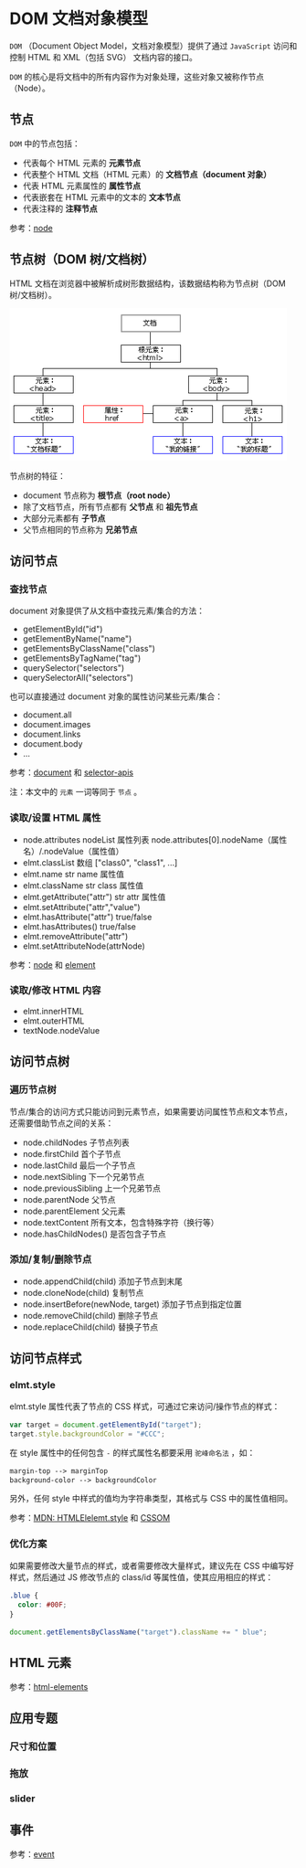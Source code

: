 DOM 文档对象模型
====

`DOM` （Document Object Model，文档对象模型）提供了通过 `JavaScript` 访问和控制 HTML 和 XML（包括 SVG） 文档内容的接口。

`DOM` 的核心是将文档中的所有内容作为对象处理，这些对象又被称作节点（Node）。

节点
----

`DOM` 中的节点包括：

+ 代表每个 HTML 元素的 __元素节点__
+ 代表整个 HTML 文档（HTML 元素）的 __文档节点（document 对象）__
+ 代表 HTML 元素属性的 __属性节点__
+ 代表嵌套在 HTML 元素中的文本的 __文本节点__
+ 代表注释的 __注释节点__

参考：[node](./node.md)

节点树（DOM 树/文档树）
----

HTML 文档在浏览器中被解析成树形数据结构，该数据结构称为节点树（DOM 树/文档树）。

![dom-tree](./images/dom-tree.png)

节点树的特征：

+ document 节点称为 __根节点（root node）__
+ 除了文档节点，所有节点都有 __父节点__ 和 __祖先节点__
+ 大部分元素都有 __子节点__
+ 父节点相同的节点称为 __兄弟节点__

访问节点
----

### 查找节点

document 对象提供了从文档中查找元素/集合的方法：

+ getElementById("id")
+ getElementByName("name")
+ getElementsByClassName("class")
+ getElementsByTagName("tag")
+ querySelector("selectors")
+ querySelectorAll("selectors")

也可以直接通过 document 对象的属性访问某些元素/集合：

+ document.all
+ document.images
+ document.links
+ document.body
+ ...

参考：[document](./document.md) 和 [selector-apis](./selector-apis.md)

注：本文中的 `元素` 一词等同于 `节点` 。

### 读取/设置 HTML 属性

+ node.attributes nodeList 属性列表 node.attributes[0].nodeName（属性名）/.nodeValue（属性值）
+ elmt.classList 数组 ["class0", "class1", ...]
+ elmt.name str name 属性值
+ elmt.className str class 属性值
+ elmt.getAttribute("attr")  str attr 属性值
+ elmt.setAttribute("attr","value")
+ elmt.hasAttribute("attr") true/false
+ elmt.hasAttributes()  true/false
+ elmt.removeAttribute("attr")
+ elmt.setAttributeNode(attrNode)

参考：[node](./node.md) 和 [element](./element.md)

### 读取/修改 HTML 内容

+ elmt.innerHTML
+ elmt.outerHTML
+ textNode.nodeValue

访问节点树
----

### 遍历节点树

节点/集合的访问方式只能访问到元素节点，如果需要访问属性节点和文本节点，还需要借助节点之间的关系：

+ node.childNodes 子节点列表
+ node.firstChild 首个子节点
+ node.lastChild 最后一个子节点
+ node.nextSibling 下一个兄弟节点
+ node.previousSibling  上一个兄弟节点
+ node.parentNode 父节点
+ node.parentElement 父元素
+ node.textContent 所有文本，包含特殊字符（换行等）
+ node.hasChildNodes() 是否包含子节点

### 添加/复制/删除节点

+ node.appendChild(child) 添加子节点到末尾
+ node.cloneNode(child) 复制节点
+ node.insertBefore(newNode, target) 添加子节点到指定位置
+ node.removeChild(child) 删除子节点
+ node.replaceChild(child) 替换子节点

访问节点样式
----

### elmt.style

elmt.style 属性代表了节点的 CSS 样式，可通过它来访问/操作节点的样式：

```js
var target = document.getElementById("target");
target.style.backgroundColor = "#CCC";
```

在 style 属性中的任何包含 `-` 的样式属性名都要采用 `驼峰命名法` ，如：

```
margin-top --> marginTop
background-color --> backgroundColor
```

另外，任何 style 中样式的值均为字符串类型，其格式与 CSS 中的属性值相同。

参考：[MDN: HTMLElelemt.style](https://developer.mozilla.org/en-US/docs/Web/API/HTMLElement/style) 和 [CSSOM](../cssom/readme.md)

### 优化方案

如果需要修改大量节点的样式，或者需要修改大量样式，建议先在 CSS 中编写好样式，然后通过 JS 修改节点的 class/id 等属性值，使其应用相应的样式：

```css
.blue {
  color: #00F;
}
```

```js
document.getElementsByClassName("target").className += " blue";
```

HTML 元素
----

参考：[html-elements](./html-elements/readme.md)

应用专题
----

### 尺寸和位置

### 拖放

### slider

事件
----

参考：[event](./event/readme.md)
